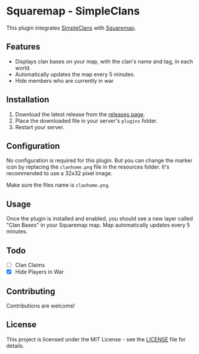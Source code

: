 # Squaremap - SimpleClans

This plugin integrates [SimpleClans](https://github.com/RoinujNosde/SimpleClans) with [Squaremap](https://github.com/jpenilla/squaremap).

## Features

- Displays clan bases on your map, with the clan's name and tag, in each world.
- Automatically updates the map every 5 minutes.
- Hide members who are currently in war

## Installation

1. Download the latest release from the [releases page](https://github.com/AkselGlyholt/Squaremap-SimpleClans/releases).
2. Place the downloaded file in your server's `plugins` folder.
3. Restart your server.

## Configuration

No configuration is required for this plugin.
But you can change the marker icon by replacing the `clanhome.png` file in the resources folder.
It's recommended to use a 32x32 pixel image.

Make sure the files name is `clanhome.png`.

## Usage

Once the plugin is installed and enabled, you should see a new layer called "Clan Bases" in your Squaremap map.
Map automatically updates every 5 minutes.

## Todo
- [ ] Clan Claims
- [x] Hide Players in War

## Contributing

Contributions are welcome!

## License

This project is licensed under the MIT License - see the [LICENSE](LICENSE) file for details.
